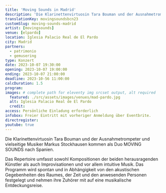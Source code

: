 ```yaml
---
title: 'Moving Sounds in Madrid'
description: 'Die Klarinettenvirtuosin Tara Bouman und der Ausnahmetrompeter und vielseitige Musiker Markus Stockhausen werden als Duo MOVING SOUNDS in Spanien Konzerte geben.'
translationKey: movingsoundsbcn23
customSlug: moving-sounds-madrid
artist: [movingsounds]
venue: [elpardo]
location: Iglesia Palacio Real de El Pardo
city: Madrid
partners:
  - patrimonio
  - gemusering
type: Konzert
date: 2023-10-07 19:30:00
opening: 2023-10-07 19:00:00
ending: 2023-10-07 21:00:00
deadline: 2023-10-56 11:00:00
calcDuration: 1.5
program:
images: # complete path for eleventy img srcset output, alt required
  featured: ./src/assets/images/venues/mad-pardo.jpg
  alt: Iglesia Palacio Real de El Pardo
  credit:
access: Persönliche Einladung erforderlich
infobox: Freier Eintritt mit vorheriger Anmeldung über Eventbrite.
directregister:
youtube: true
---
```


Die Klarinettenvirtuosin Tara Bouman und der Ausnahmetrompeter und vielseitige Musiker Markus Stockhausen kommen als Duo MOVING SOUNDS nach Spanien.

Das Repertoire umfasst sowohl Kompositionen der beiden herausragenden Künstler als auch Improvisationen und vor allem intuitive Musik. Das Programm wird spontan und in Abhängigkeit von den akustischen Gegebenheiten des Raumes, der Zeit und den anwesenden Personen festgelegt und nehmen ihre Zuhörer mit auf eine musikalische Entdeckungsreise.
